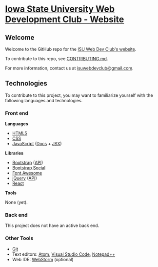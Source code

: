 # [Iowa State University Web Development Club - Website](http://webdev.stuorg.iastate.edu)

## Welcome

Welcome to the GitHub repo for the [ISU Web Dev Club's website](http://webdev.stuorg.iastate.edu).

To contribute to this repo, see [CONTRIBUTING.md](https://github.com/ISU-WebDevClub/club-website/blob/master/CONTRIBUTING.md).

For more information, contact us at isuwebdevclub@gmail.com.

## Technologies

To contribute to this project, you may want to familiarize yourself with the following languages and technologies.

### Front end

**Languages**

- [HTML5](http://www.w3schools.com/html/)
- [CSS](http://www.w3schools.com/css/)
- [JavaScript](http://www.w3schools.com/js/) ([Docs](https://developer.mozilla.org/en-US/docs/Web/JavaScript) + [JSX](https://facebook.github.io/react/docs/jsx-in-depth.html))

**Libraries**

- [Bootstrap](http://www.w3schools.com/bootstrap/) ([API](http://getbootstrap.com/components/))
- [Bootstrap Social](http://lipis.github.io/bootstrap-social/)
- [Font Awesome](https://fortawesome.github.io/Font-Awesome/icons/)
- [jQuery](http://www.w3schools.com/jquery/) ([API](https://api.jquery.com/))
- [React](https://facebook.github.io/react/docs/tutorial.html)

**Tools**

None (yet).

### Back end
This project does not have an active back end.

### Other Tools

- [Git](https://try.github.io/)
- Text editors: [Atom](https://atom.io/), [ Visual Studio Code](https://github.com/Microsoft/vscode), [Notepad++](https://notepad-plus-plus.org/)
- Web IDE: [WebStorm](https://www.jetbrains.com/webstorm/) (optional)
